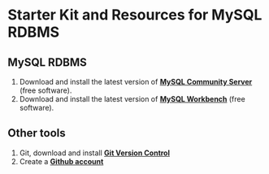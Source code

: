 # Starter Kit and Resources for MySQL RDBMS

## MySQL RDBMS
1. Download and install the latest version of **[MySQL Community Server](https://dev.mysql.com/downloads/mysql/)** (free software).
2. Download and install the latest version of **[MySQL Workbench](https://dev.mysql.com/downloads/workbench/)** (free software).

## Other tools
1. Git, download and install **[Git Version Control](https://git-scm.com/downloads)**
2. Create a **[Github account](https://github.com/join)**